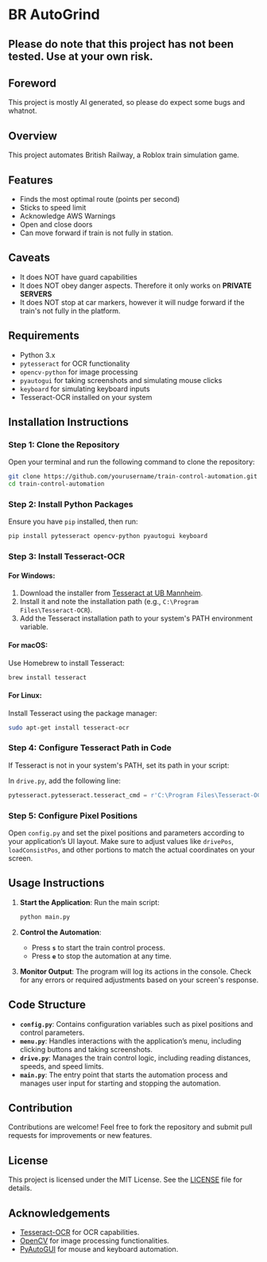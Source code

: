 # BR AutoGrind
## Please do note that this project has not been tested. Use at your own risk.

## Foreword
This project is mostly AI generated, so please do expect some bugs and whatnot.

## Overview

This project automates British Railway, a Roblox train simulation game. 
## Features

- Finds the most optimal route (points per second)
- Sticks to speed limit
- Acknowledge AWS Warnings
- Open and close doors
- Can move forward if train is not fully in station.

## Caveats 
- It does NOT have guard capabilities
- It does NOT obey danger aspects. Therefore it only works on **PRIVATE SERVERS**
- It does NOT stop at car markers, however it  will nudge forward if the train's not fully in the platform.
## Requirements

- Python 3.x
- `pytesseract` for OCR functionality
- `opencv-python` for image processing
- `pyautogui` for taking screenshots and simulating mouse clicks
- `keyboard` for simulating keyboard inputs
- Tesseract-OCR installed on your system

## Installation Instructions

### Step 1: Clone the Repository

Open your terminal and run the following command to clone the repository:

```bash
git clone https://github.com/yourusername/train-control-automation.git
cd train-control-automation
```

### Step 2: Install Python Packages

Ensure you have `pip` installed, then run:

```bash
pip install pytesseract opencv-python pyautogui keyboard
```

### Step 3: Install Tesseract-OCR

#### For Windows:
1. Download the installer from [Tesseract at UB Mannheim](https://github.com/UB-Mannheim/tesseract/wiki).
2. Install it and note the installation path (e.g., `C:\Program Files\Tesseract-OCR`).
3. Add the Tesseract installation path to your system's PATH environment variable.

#### For macOS:
Use Homebrew to install Tesseract:

```bash
brew install tesseract
```

#### For Linux:
Install Tesseract using the package manager:

```bash
sudo apt-get install tesseract-ocr
```

### Step 4: Configure Tesseract Path in Code

If Tesseract is not in your system's PATH, set its path in your script:

In `drive.py`, add the following line:

```python
pytesseract.pytesseract.tesseract_cmd = r'C:\Program Files\Tesseract-OCR\tesseract.exe'  # Update with your path
```

### Step 5: Configure Pixel Positions

Open `config.py` and set the pixel positions and parameters according to your application’s UI layout. Make sure to adjust values like `drivePos`, `loadConsistPos`, and other portions to match the actual coordinates on your screen.

## Usage Instructions

1. **Start the Application**: Run the main script:

   ```bash
   python main.py
   ```

2. **Control the Automation**:
   - Press **`s`** to start the train control process.
   - Press **`e`** to stop the automation at any time.

3. **Monitor Output**: The program will log its actions in the console. Check for any errors or required adjustments based on your screen's response.

## Code Structure

- **`config.py`**: Contains configuration variables such as pixel positions and control parameters.
- **`menu.py`**: Handles interactions with the application’s menu, including clicking buttons and taking screenshots.
- **`drive.py`**: Manages the train control logic, including reading distances, speeds, and speed limits.
- **`main.py`**: The entry point that starts the automation process and manages user input for starting and stopping the automation.

## Contribution

Contributions are welcome! Feel free to fork the repository and submit pull requests for improvements or new features.

## License

This project is licensed under the MIT License. See the [LICENSE](LICENSE) file for details.

## Acknowledgements

- [Tesseract-OCR](https://github.com/tesseract-ocr/tesseract) for OCR capabilities.
- [OpenCV](https://opencv.org/) for image processing functionalities.
- [PyAutoGUI](https://pyautogui.readthedocs.io/) for mouse and keyboard automation.
